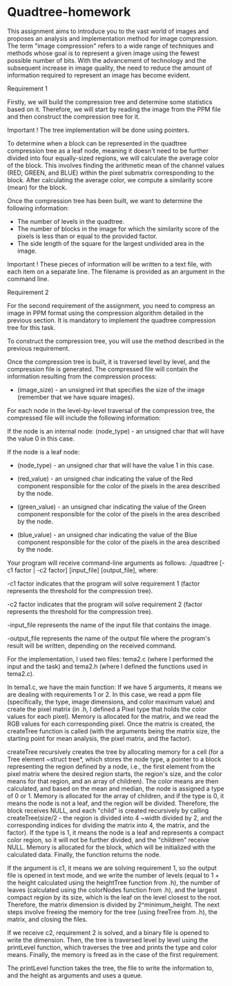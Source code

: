 # Quadtree-homework
This assignment aims to introduce you to the vast world of images and proposes an analysis and implementation method for image compression. The term "image compression" refers to a wide range of techniques and methods whose goal is to represent a given image using the fewest possible number of bits. With the advancement of technology and the subsequent increase in image quality, the need to reduce the amount of information required to represent an image has become evident.

Requirement 1

Firstly, we will build the compression tree and determine some statistics based on it. Therefore, we will start by reading the image from the PPM file and then construct the compression tree for it.

Important !
The tree implementation will be done using pointers.

To determine when a block can be represented in the quadtree compression tree as a leaf node, meaning it doesn't need to be further divided into four equally-sized regions, we will calculate the average color of the block. This involves finding the arithmetic mean of the channel values (RED, GREEN, and BLUE) within the pixel submatrix corresponding to the block. After calculating the average color, we compute a similarity score (mean) for the block.

Once the compression tree has been built, we want to determine the following information:

- The number of levels in the quadtree.
- The number of blocks in the image for which the similarity score of the pixels is less than or equal to the provided factor.
- The side length of the square for the largest undivided area in the image.

Important !
These pieces of information will be written to a text file, with each item on a separate line. The filename is provided as an argument in the command line.

Requirement 2

For the second requirement of the assignment, you need to compress an image in PPM format using the compression algorithm detailed in the previous section. It is mandatory to implement the quadtree compression tree for this task.

To construct the compression tree, you will use the method described in the previous requirement.

Once the compression tree is built, it is traversed level by level, and the compression file is generated. The compressed file will contain the information resulting from the compression process:

- (image_size) - an unsigned int that specifies the size of the image (remember that we have square images).

For each node in the level-by-level traversal of the compression tree, the compressed file will include the following information:

If the node is an internal node: (node_type) - an unsigned char that will have the value 0 in this case.

If the node is a leaf node:

- (node_type) - an unsigned char that will have the value 1 in this case.

- (red_value) - an unsigned char indicating the value of the Red component responsible for the color of the pixels in the area described by the node.

- (green_value) - an unsigned char indicating the value of the Green component responsible for the color of the pixels in the area described by the node.

- (blue_value) - an unsigned char indicating the value of the Blue component responsible for the color of the pixels in the area described by the node.


Your program will receive command-line arguments as follows:
./quadtree [-c1 factor | -c2 factor] [input_file] [output_file], where:

-c1 factor indicates that the program will solve requirement 1 (factor represents the threshold for the compression tree).

-c2 factor indicates that the program will solve requirement 2 (factor represents the threshold for the compression tree).

-input_file represents the name of the input file that contains the image.

-output_file represents the name of the output file where the program's result will be written, depending on the received command.




For the implementation, I used two files: tema2.c (where I performed the input and the task) and tema2.h (where I defined the functions used in tema2.c).

In tema1.c, we have the main function:
If we have 5 arguments, it means we are dealing with requirements 1 or 2. In this case, we read a ppm file (specifically, the type, image dimensions, and color maximum value) and create the pixel matrix (in .h, I defined a Pixel type that holds the color values for each pixel). Memory is allocated for the matrix, and we read the RGB values for each corresponding pixel. Once the matrix is created, the createTree function is called (with the arguments being the matrix size, the starting point for mean analysis, the pixel matrix, and the factor).

createTree recursively creates the tree by allocating memory for a cell (for a Tree element ~struct tree*, which stores the node type, a pointer to a block representing the region defined by a node, i.e., the first element from the pixel matrix where the desired region starts, the region's size, and the color means for that region, and an array of children). The color means are then calculated, and based on the mean and median, the node is assigned a type of 0 or 1. Memory is allocated for the array of children, and if the type is 0, it means the node is not a leaf, and the region will be divided. Therefore, the block receives NULL, and each "child" is created recursively by calling createTree(size/2 - the region is divided into 4 ~width divided by 2, and the corresponding indices for dividing the matrix into 4, the matrix, and the factor). If the type is 1, it means the node is a leaf and represents a compact color region, so it will not be further divided, and the "children" receive NULL. Memory is allocated for the block, which will be initialized with the calculated data. Finally, the function returns the node.

If the argument is c1, it means we are solving requirement 1, so the output file is opened in text mode, and we write the number of levels (equal to 1 + the height calculated using the heightTree function from .h), the number of leaves (calculated using the colorNodes function from .h), and the largest compact region by its size, which is the leaf on the level closest to the root. Therefore, the matrix dimension is divided by 2^minimum_height. The next steps involve freeing the memory for the tree (using freeTree from .h), the matrix, and closing the files.

If we receive c2, requirement 2 is solved, and a binary file is opened to write the dimension. Then, the tree is traversed level by level using the printLevel function, which traverses the tree and prints the type and color means. Finally, the memory is freed as in the case of the first requirement.

The printLevel function takes the tree, the file to write the information to, and the height as arguments and uses a queue.
